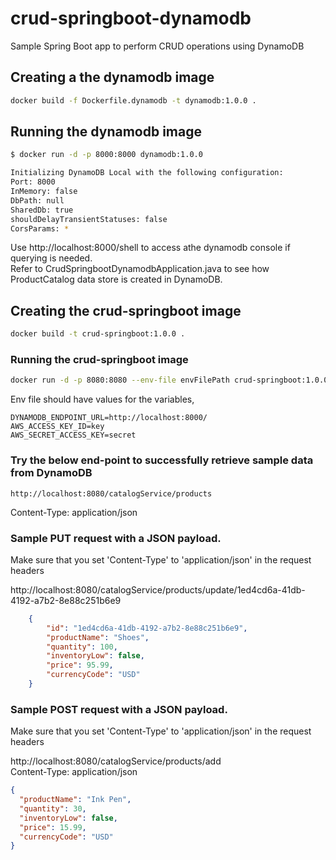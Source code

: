 # crud-springboot-dynamodb

Sample Spring Boot app to perform CRUD operations using DynamoDB

## Creating a the dynamodb image

``` bash
docker build -f Dockerfile.dynamodb -t dynamodb:1.0.0 .
```

## Running the dynamodb image

``` bash
$ docker run -d -p 8000:8000 dynamodb:1.0.0

Initializing DynamoDB Local with the following configuration:
Port: 8000
InMemory: false
DbPath:	null
SharedDb: true
shouldDelayTransientStatuses: false
CorsParams: *
```

Use http://localhost:8000/shell to access athe dynamodb console if querying is needed.
</br>Refer to CrudSpringbootDynamodbApplication.java to see how ProductCatalog data store is created in DynamoDB. 

## Creating the crud-springboot image

``` bash
docker build -t crud-springboot:1.0.0 .
```

### Running the crud-springboot image

``` bash
docker run -d -p 8080:8080 --env-file envFilePath crud-springboot:1.0.0
```

Env file should have values for the variables,

``` no-highlight
DYNAMODB_ENDPOINT_URL=http://localhost:8000/
AWS_ACCESS_KEY_ID=key
AWS_SECRET_ACCESS_KEY=secret
```

### Try the below end-point to successfully retrieve sample data from DynamoDB

``` no-highlight
http://localhost:8080/catalogService/products
```

Content-Type: application/json

### Sample PUT request with a JSON payload. 
Make sure that you set 'Content-Type' to 'application/json' in the request headers

http://localhost:8080/catalogService/products/update/1ed4cd6a-41db-4192-a7b2-8e88c251b6e9

``` json
    {
        "id": "1ed4cd6a-41db-4192-a7b2-8e88c251b6e9",
        "productName": "Shoes",
        "quantity": 100,
        "inventoryLow": false,
        "price": 95.99,
        "currencyCode": "USD"
    }
```

### Sample POST request with a JSON payload. 
Make sure that you set 'Content-Type' to 'application/json' in the request headers

http://localhost:8080/catalogService/products/add
</br>Content-Type: application/json

``` json
{
  "productName": "Ink Pen",
  "quantity": 30,
  "inventoryLow": false,
  "price": 15.99,
  "currencyCode": "USD"
}
```
